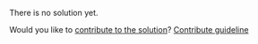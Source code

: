 
There is no solution yet.

Would you like to [contribute to the solution](https://github.com/BFEdev/BFE.dev-solutions/blob/main/problem/implement-a-simple-dom-wrapper-to-support-method-chaining-like-jquery_en.md)? [Contribute guideline](https://github.com/BFEdev/BFE.dev-solutions#how-to-contribute)
